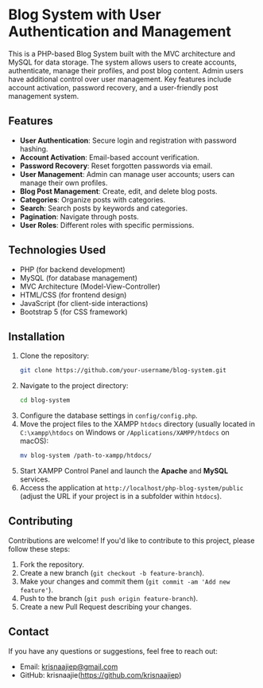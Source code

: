 # Blog System with User Authentication and Management

This is a PHP-based Blog System built with the MVC architecture and MySQL for data storage. The system allows users to create accounts, authenticate, manage their profiles, and post blog content. Admin users have additional control over user management. Key features include account activation, password recovery, and a user-friendly post management system.

## Features

- **User Authentication**: Secure login and registration with password hashing.
- **Account Activation**: Email-based account verification.
- **Password Recovery**: Reset forgotten passwords via email.
- **User Management**: Admin can manage user accounts; users can manage their own profiles.
- **Blog Post Management**: Create, edit, and delete blog posts.
- **Categories**: Organize posts with categories.
- **Search**: Search posts by keywords and categories.
- **Pagination**: Navigate through posts.
- **User Roles**: Different roles with specific permissions.

## Technologies Used

- PHP (for backend development)
- MySQL (for database management)
- MVC Architecture (Model-View-Controller)
- HTML/CSS (for frontend design)
- JavaScript (for client-side interactions)
- Bootstrap 5 (for CSS framework)

## Installation

1. Clone the repository:
   ```bash
   git clone https://github.com/your-username/blog-system.git
   ```
2. Navigate to the project directory:
   ```bash
   cd blog-system
   ```
3. Configure the database settings in `config/config.php`.
4. Move the project files to the XAMPP `htdocs` directory (usually located in `C:\xampp\htdocs` on Windows or `/Applications/XAMPP/htdocs` on macOS):
   ```bash
   mv blog-system /path-to-xampp/htdocs/
   ```
5. Start XAMPP Control Panel and launch the **Apache** and **MySQL** services.
6. Access the application at `http://localhost/php-blog-system/public` (adjust the URL if your project is in a subfolder within `htdocs`).

## Contributing

Contributions are welcome! If you'd like to contribute to this project, please follow these steps:

1. Fork the repository.
2. Create a new branch (`git checkout -b feature-branch`).
3. Make your changes and commit them (`git commit -am 'Add new feature'`).
4. Push to the branch (`git push origin feature-branch`).
5. Create a new Pull Request describing your changes.

## Contact

If you have any questions or suggestions, feel free to reach out:

- Email: krisnaajiep@gmail.com
- GitHub: krisnaajie(https://github.com/krisnaajiep)
